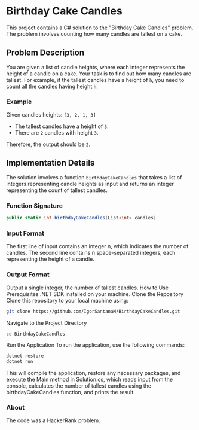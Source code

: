 # Birthday Cake Candles

This project contains a C# solution to the "Birthday Cake Candles" problem. The problem involves counting how many candles are tallest on a cake.

## Problem Description

You are given a list of candle heights, where each integer represents the height of a candle on a cake. Your task is to find out how many candles are tallest. For example, if the tallest candles have a height of `h`, you need to count all the candles having height `h`.

### Example

Given candles heights: `[3, 2, 1, 3]`

- The tallest candles have a height of `3`.
- There are `2` candles with height `3`.

Therefore, the output should be `2`.

## Implementation Details

The solution involves a function `birthdayCakeCandles` that takes a list of integers representing candle heights as input and returns an integer representing the count of tallest candles.

### Function Signature

```csharp
public static int birthdayCakeCandles(List<int> candles)
```
### Input Format
The first line of input contains an integer n, which indicates the number of candles.
The second line contains n space-separated integers, each representing the height of a candle.
### Output Format
Output a single integer, the number of tallest candles.
How to Use
Prerequisites
.NET SDK installed on your machine.
Clone the Repository
Clone this repository to your local machine using:
``` bash
git clone https://github.com/IgorSantanaM/BirthdayCakeCandles.git
```
Navigate to the Project Directory
``` bash
cd BirthdayCakeCandles
```
Run the Application
To run the application, use the following commands:
``` bash
dotnet restore
dotnet run
```
This will compile the application, restore any necessary packages, and execute the Main method in Solution.cs, which reads input from the console, calculates the number of tallest candles using the birthdayCakeCandles function, and prints the result.

### About
The code was a HackerRank problem.
